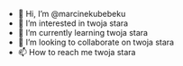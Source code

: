 - 👋 Hi, I’m @marcinekubebeku
- 👀 I’m interested in twoja stara
- 🌱 I’m currently learning twoja stara
- 💞️ I’m looking to collaborate on twoja stara
- 📫 How to reach me twoja stara


<!---
marcinekubebeku/marcinekubebeku is a ✨ special ✨ repository because its `README.md` (this file) appears on your GitHub profile.
You can click the Preview link to take a look at your changes.
--->
